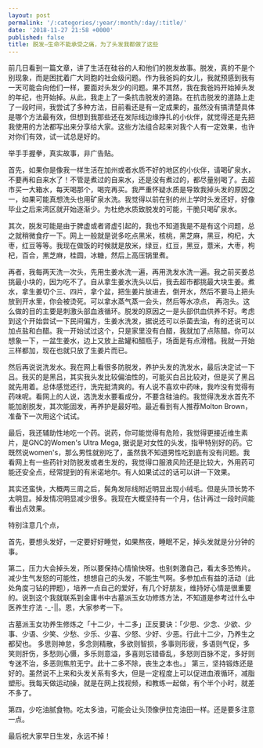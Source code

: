 ```yaml
---
layout: post
permalink: '/:categories/:year/:month/:day/:title/'
date: '2018-11-27 21:58 +0000'
published: false
title: 脱发—生命不能承受之痛，为了头发我都做了这些
---
```

前几日看到一篇文章，讲了生活在硅谷的人和他们的脱发故事。脱发，真的不是个别现象，而是困扰着广大同胞的社会级问题。作为我爸妈的女儿，我就预感到我有一天可能会向他们一样，要面对头发少的问题。果不其然，我在我爸妈开始掉头发的年纪，也开始掉。从此，我走上了一条抗击脱发的道路。在抗击脱发的道路上走了一段时间，我尝试了多种方法，目前看还是有一定成果的，虽然没有搞清楚具体是哪个方法最有效，但想到我那些还在发际线边缘挣扎的小伙伴，就觉得还是先把我使用的方法都写出来分享给大家。这些方法组合起来对我个人有一定效果，也许对你们有效，试一试总是好的。

举手手握拳，真实故事，非广告贴。

首先，如果你是像我一样生活在加州或者水质不好的地区的小伙伴，请喝矿泉水，不要再和自来水了！不管是煮过的自来水，还是没有煮过的，都尽量别喝了。去超市买一大箱水，每天喝那个，喝完再买。我严重怀疑水质是导致我掉头发的原因之一，如果可能真想洗头也用矿泉水洗。我觉得以前在别的州上学时头发还好，好像毕业之后来湾区就开始逐渐少。为杜绝水质致脱发的可能，干脆只喝矿泉水。

其次，脱发可能是由于脾虚或者肾虚引起的，我也不知道我是不是有这个问题，总之就稍微食疗一下。网上一般就是说多吃点黑米，核桃，黑芝麻，黑豆，枸杞，大枣，红豆等等。我现在做饭的时候就是放米，绿豆，红豆，黑豆，薏米，大枣，枸杞，百合，黑芝麻，桂圆，冰糖，然后上高压锅里煮。

再者，我每两天洗一次头，先用生姜水洗一遍，再用洗发水洗一遍。我之前买姜总挑最小块的，因为吃不了。自从拿生姜水洗头以后，我去超市都挑最大块生姜。煮水，拿生姜切个三、四片，拿个盆，把生姜片放进去，倒开水，然后不要马上把头放到开水里，你会被烫死。可以拿水蒸气蒸一会头，然后等水凉点， 再泡头。这么做的目的主要是刺激头部血液循环。脱发的原因之一是头部供血供养不好。考虑到这个开始尝试一下民间偏方，生姜水洗发，据说还可以杀菌去油，有的还说可以加点盐和白醋。我一开始试过这个，只是家里没有白醋，我就加了点陈醋。你可以想象一下，一盆生姜水，边上又放上盐罐和醋瓶子，场面是有点滑稽。我就一开始三样都加，现在也就只放了生姜片而已。



然后再说说洗发水。我在网上看很多防脱发，养护头发的洗发水，最后决定试一下吕。我买的是黑吕，其实我头发比较偏油性的，可能买白吕比较对，但是买了黑吕就先用着。总体感觉还行，洗完挺清爽的。有人说不喜欢中药味，我咋没有觉得有药味呢。看网上的人说，选洗发水要看成分，不要含硅油的。我觉得洗发水首先不能加剧脱发，其次能固发，再养护是最好啦。最近看到有人推荐Molton Brown，准备下一次用这个试试。

最后，我还辅助性地吃一个药。说药，你可能觉得有危险，我觉得更接近维生素片，是GNC的Women's Ultra Mega, 据说是对女性的头发，指甲特别好的药。它既然说women's，那么男性就别吃了，虽然我不知道男性吃到底有没有问题。我看网上有一些药针对防脱发或者生发的，我觉得口服液风险还是比较大，外用药可能还安全点，经常提到的有米诺地尔。有人如果试过的话可以讲一下效果。

其实还蛮快，大概两三周之后，鬓角发际线附近明显出现小绒毛。但是头顶长势不太明显。掉发情况明显减少很多。我现在大概坚持有一个月，估计再过一段时间能看出点效果。

特别注意几个点，

首先，要想头发好，一定要好好睡觉，如果熬夜，睡眠不足，掉头发就是分分钟的事。

第二，压力大会掉头发，所以要保持心情愉快呀。也别刺激自己，看太多恐怖片。减少生气发怒的可能性，想想自己的头发，不能生气啊。多参加点有益的活动（此处角度刁钻的押题），培养一点自己的爱好，有几个好朋友，维持好心情是很重要的。说到这个我就联系到金庸书中古墓派玉女功修炼方法，不知道是参考过什么中医养生疗法 -_-||。恩，大家参考一下。

古墓派玉女功养生修炼之「十二少，十二多」正反要诀：「少思、少念、少欲、少事、少语、少笑、少愁、少乐、少喜、少怒、少好、少恶。行此十二少，乃养生之都契也。
多思则神怠，多念则精散，多欲则智损，多事则形疲，多语则气促，多笑则肝伤，多愁则心慑，多乐则意溢，多喜则忘错昏乱，多怒则百脉不定，多好则专迷不治，多恶则焦煎无宁。此十二多不除，丧生之本也。」
第三，坚持锻炼还是好的。虽然说不上来和头发关系有多大，但是一定程度上可以促进血液循环，减脂塑形。我每天做运动操，就是在网上找视频，和教练一起做，有个半个小时，就差不多了。

第四，少吃油腻食物。吃太多油，可能会让头顶像伊拉克油田一样。还是要多注意一点。

最后祝大家早日生发，永远不掉！